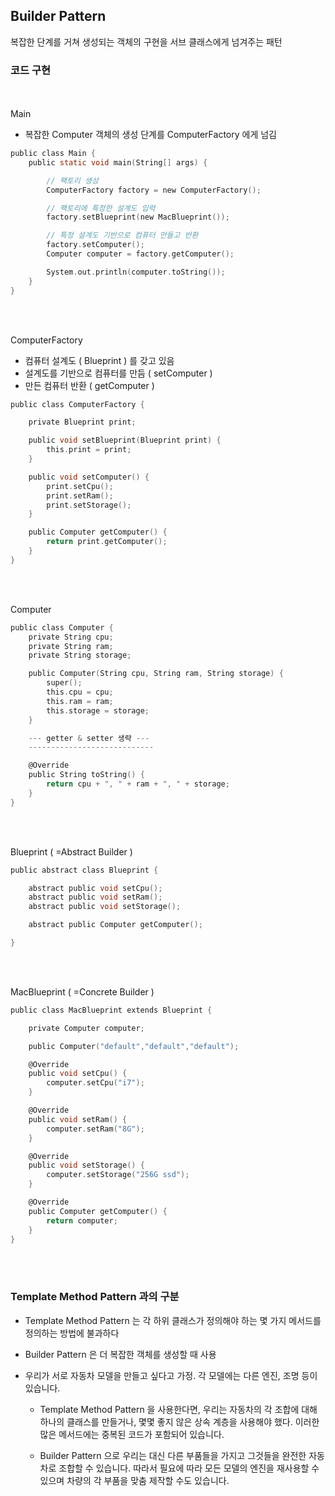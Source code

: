 ## Builder Pattern
복잡한 단계를 거쳐 생성되는 객체의 구현을 서브 클래스에게 넘겨주는 패턴

### 코드 구현
<br></br>
Main
- 복잡한 Computer 객체의 생성 단계를 ComputerFactory 에게 넘김
```C
public class Main {
    public static void main(String[] args) {

        // 팩토리 생성
        ComputerFactory factory = new ComputerFactory();

        // 팩토리에 특정한 설계도 입력
        factory.setBlueprint(new MacBlueprint());

        // 특정 설계도 기반으로 컴퓨터 만들고 반환
        factory.setComputer();
        Computer computer = factory.getComputer();

        System.out.println(computer.toString());
    }
}
```
<br></br>

ComputerFactory
- 컴퓨터 설계도 ( Blueprint ) 를 갖고 있음
- 설계도를 기반으로 컴퓨터를 만듬 ( setComputer )
- 만든 컴퓨터 반환 ( getComputer )
```C
public class ComputerFactory {

    private Blueprint print;

    public void setBlueprint(Blueprint print) {
        this.print = print;
    }

    public void setComputer() {
        print.setCpu();
        print.setRam();
        print.setStorage();
    }

    public Computer getComputer() {
        return print.getComputer();
    }
}
```
<br></br>

Computer
```C
public class Computer {
    private String cpu;
    private String ram;
    private String storage;

    public Computer(String cpu, String ram, String storage) {
        super();
        this.cpu = cpu;
        this.ram = ram;
        this.storage = storage;
    }

    --- getter & setter 생략 ---
    ----------------------------

    @Override
    public String toString() {
        return cpu + ", " + ram + ", " + storage;
    }
}
```
<br></br>

Blueprint ( =Abstract Builder )
```C
public abstract class Blueprint {

    abstract public void setCpu();
    abstract public void setRam();
    abstract public void setStorage();

    abstract public Computer getComputer();

}
```
<br></br>

MacBlueprint ( =Concrete Builder )
```C
public class MacBlueprint extends Blueprint {

    private Computer computer;

    public Computer("default","default","default");

    @Override
    public void setCpu() {
        computer.setCpu("i7");
    }

    @Override
    public void setRam() {
        computer.setRam("8G");
    }

    @Override
    public void setStorage() {
        computer.setStorage("256G ssd");
    }

    @Override
    public Computer getComputer() {
        return computer;
    }
}
```
<br></br>

### Template Method Pattern 과의 구분
- Template Method Pattern 는 각 하위 클래스가 정의해야 하는 몇 가지 메서드를 정의하는 방법에 불과하다

- Builder Pattern 은 더 복잡한 객체를 생성할 때 사용

- 우리가 서로 자동차 모델을 만들고 싶다고 가정. 각 모델에는 다른 엔진, 조명 등이 있습니다.

    - Template Method Pattern 을 사용한다면, 우리는 자동차의 각 조합에 대해 하나의 클래스를 만들거나, 몇몇 좋지 않은 상속 계층을 사용해야 했다. 이러한 많은 메서드에는 중복된 코드가 포함되어 있습니다.

    - Builder Pattern 으로 우리는 대신 다른 부품들을 가지고 그것들을 완전한 자동차로 조합할 수 있습니다. 따라서 필요에 따라 모든 모델의 엔진을 재사용할 수 있으며 차량의 각 부품을 맞춤 제작할 수도 있습니다.
